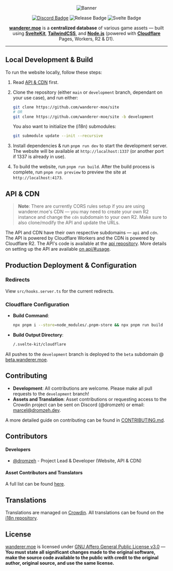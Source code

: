<div align="center">

![Banner]

[![Discord Badge]](https://discord.wanderer.moe/)
![Release Badge]
![Svelte Badge]

[**wanderer.moe**](https://wanderer.moe) is a **centralized database** of various game assets — built using [**SvelteKit**](https://kit.svelte.dev/), [**TailwindCSS**](https://tailwindcss.com/), and [**Node.js**](https://nodejs.org/en) (powered with [**Cloudflare**](https://www.cloudflare.com/) Pages, Workers, R2 & D1).

</div>

---

## Local Development & Build

To run the website locally, follow these steps:

1. Read [API & CDN](#api--cdn) first.

2. Clone the repository (either `main` or `development` branch, dependant on your use case), and run either:

   ```bash
   git clone https://github.com/wanderer-moe/site
   # OR
   git clone https://github.com/wanderer-moe/site -b development
   ```

    You also want to initialize the (i18n) submodules:

   ```bash
   git submodule update --init --recursive
   ```

3. Install dependencies & run `pnpm run dev` to start the development server. The website will be available at `http://localhost:1337` (or another port if 1337 is already in use).

4. To build the website, run `pnpm run build`. After the build process is complete, run `pnpm run preview` to preview the site at `http://localhost:4173`.

## API & CDN

> **Note**: There are currently CORS rules setup if you are using wanderer.moe's CDN — you may need to create your own R2 instance and change the `cdn` subdomain to your own R2. Make sure to also clone/modify the API and update the URLs.

The API and CDN have their own respective subdomains — `api` and `cdn`. The API is powered by Cloudflare Workers and the CDN is powered by Cloudflare R2. The API's code is available at the [api repository][api.wanderer.moe]. More details on setting up the API are available [on api/#usage][api.wanderer.moe Usage].

## Production Deployment & Configuration

### Redirects

View `src/hooks.server.ts` for the current redirects.

### Cloudflare Configuration

- **Build Command**:

    ```bash
    npx pnpm i --store=node_modules/.pnpm-store && npx pnpm run build
    ```

- **Build Output Directory**:

    ```bash
    /.svelte-kit/cloudflare
    ```

All pushes to the `development` branch is deployed to the `beta` subdomain @ [beta.wanderer.moe](https://beta.wanderer.moe).

## Contributing

- **Development**: All contributions are welcome. Please make all pull requests to the `development` branch!
- **Assets and Translation**: Asset contributions or requesting access to the Crowdin project can be sent on Discord (@dromzeh) or email: [marcel@dromzeh.dev][mail].

A more detailed guide on contributing can be found in [CONTRIBUTING.md][Contributing].

## Contributors

#### Developers

- [@dromzeh][Dromzeh] - Project Lead & Developer (Website, API & CDN)

#### Asset Contributors and Translators

A full list can be found [here][Contributors].

## Translations

Translations are managed on [Crowdin][Crowdin]. All translations can be found on the [i18n repository][i18n].

## License

[wanderer.moe][wanderer.moe] is licensed under [GNU Affero General Public License v3.0][License] — **You must state all significant changes made to the original software, make the source code available to the public with credit to the original author, original source, and use the same license.**

[Banner]: https://files.catbox.moe/qoyuka.svg
[Discord Badge]: https://img.shields.io/discord/982385887000272956?color=323379&label=discord&logo=discord&logoColor=fff&style=for-the-badge
[Release Badge]: https://img.shields.io/github/v/release/wanderer-moe/site?color=%233b3d91&label=latest%20release&logo=github&logoColor=fff&style=for-the-badge
[Svelte Badge]: https://img.shields.io/github/package-json/dependency-version/wanderer-moe/site/dev/svelte?color=4547a9&logo=svelte&logoColor=fff&style=for-the-badge
[api.wanderer.moe]: https://git.wanderer.moe/api
[api.wanderer.moe Usage]: https://git.wanderer.moe/api#usage
[Mail]: mailto:marcel@dromzeh.dev
[Contributing]: CONTRIBUTING.md
[Dromzeh]: https://github.com/dromzeh
[Contributors]: https://wanderer.moe/contributors
[Crowdin]: https://crowdin.com/project/wanderermoe
[i18n]: https://github.com/wanderer-moe/i18n/tree/main/site
[wanderer.moe]: https://wanderer.moe
[License]: LICENSE
